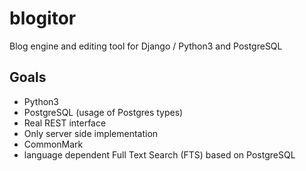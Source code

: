 # blogitor
Blog engine and editing tool for Django / Python3 and PostgreSQL

## Goals

* Python3
* PostgreSQL (usage of Postgres types)
* Real REST interface
* Only server side implementation
* CommonMark
* language dependent Full Text Search (FTS) based on PostgreSQL
